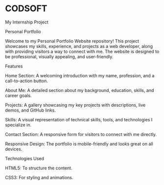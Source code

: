 # CODSOFT

My Internship Project

Personal Portfolio

Welcome to my Personal Portfolio Website repository! This project showcases my skills, experience, and projects as a web developer, along with providing visitors a way to connect with me. The website is designed to be professional, visually appealing, and user-friendly.


Features

Home Section: A welcoming introduction with my name, profession, and a call-to-action button.

About Me: A detailed section about my background, education, skills, and career goals.

Projects: A gallery showcasing my key projects with descriptions, live demos, and GitHub links.

Skills: A visual representation of technical skills, tools, and technologies I specialize in.

Contact Section: A responsive form for visitors to connect with me directly.

Responsive Design: The portfolio is mobile-friendly and looks great on all devices.

Technologies Used

HTML5: To structure the content.

CSS3: For styling and animations.
